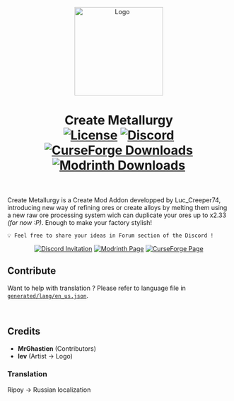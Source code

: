 <p align="center"><img src="https://i.imgur.com/eixa9Tn.png" alt="Logo" width="200"></p>

<h1 align="center">Create Metallurgy<br>
	<a href="https://github.com/Lucreeper74/Create-Metallurgy/blob/mc1.19.2/dev/LICENSE"><img alt="License" src="https://img.shields.io/github/license/Lucreeper74/Create-Metallurgy?style=flat&color=900c3f"></a>
	<a href="https://discord.gg/KGQr5a2qc9"><img alt="Discord" src="https://img.shields.io/discord/996022627430846464?style=flat&logo=Discord&label=Discord&color=5865f2"></a>
	<a href="https://www.curseforge.com/minecraft/mc-mods/create-metallurgy"><img alt="CurseForge Downloads" src="https://img.shields.io/curseforge/dt/1007404?style=flat&logo=curseforge&logoColor=1c1c1c&label=%20&labelColor=f16436&color=242629"></a>
  <a href="https://modrinth.com/mod/create-metallurgy"><img alt="Modrinth Downloads" src="https://img.shields.io/modrinth/dt/Soft45xC?style=flat&logo=modrinth&logoColor=1c1c1c&label=%20&labelColor=5ca424&color=242629"></a>
  <br><br>
</h1>

Create Metallurgy is a Create Mod Addon developped by Luc_Creeper74, introducing new way of refining ores or create alloys by melting them using a new raw ore processing system wich can duplicate your ores up to x2.33 *(for now :P)*. Enough to make your factory stylish!

```
💡 Feel free to share your ideas in Forum section of the Discord !
```

<p align="center">
<a href="https://discord.gg/KGQr5a2qc9"><img src="https://cdn.jsdelivr.net/npm/@intergrav/devins-badges@3.2.0/assets/cozy/social/discord-plural_vector.svg" alt="Discord Invitation"></a>
<a href="https://modrinth.com/mod/create-metallurgy"><img src="https://cdn.jsdelivr.net/npm/@intergrav/devins-badges@3.2.0/assets/cozy/available/modrinth_vector.svg" alt="Modrinth Page"></a>
<a href="https://www.curseforge.com/minecraft/mc-mods/create-metallurgy"><img src="https://cdn.jsdelivr.net/npm/@intergrav/devins-badges@3.2.0/assets/cozy/available/curseforge_vector.svg" alt="CurseForge Page"></a>
</p>

## Contribute
Want to help with translation ? Please refer to language file in [`generated/lang/en_us.json`](https://github.com/Lucreeper74/Create-Metallurgy/blob/mc1.19.2/dev/src/generated/resources/assets/createmetallurgy/lang/en_us.json).

<br>

## Credits
- **MrGhastien** (Contributors)
- **lev** (Artist -> Logo)

### **Translation**
Ripoy -> Russian localization
